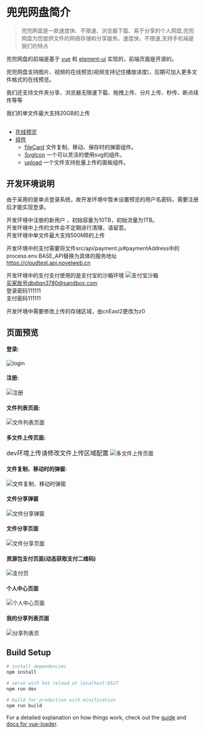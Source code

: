 # 兜兜网盘简介

> 兜兜网盘是一款速度快、不限速、浏览器下载、易于分享的个人网盘,兜兜网盘为您提供文件的网络存储和分享服务。速度快、不限速,支持手机端是我们的特点

兜兜网盘的前端是基于 [vue](https://github.com/vuejs/vue) 和 [element-ui](https://github.com/ElemeFE/element) 实现的，前端页面是开源的。

兜兜网盘支持图片、视频的在线预览(视频支持记住播放进度)，后期可加入更多文件格式的在线预览。

我们还支持文件夹分享、浏览器无限速下载、拖拽上传、分片上传、秒传、断点续传等等

我们的单文件最大支持20GB的上传

##

* [在线预览](https://cloud.novelweb.cn/#/login)
* [组件]()
  * [fileCard]() 文件复制、移动、保存时的弹窗组件。
  * [SvgIcon]() 一个可以灵活的使用svg的组件。
  * [upload]() 一个文件支持批量上传的面板组件。

## 开发环境说明
由于采用的是单点登录系统，故开发环境中暂未设置预览的用户名密码，需要注册后才能实现登录。

开发环境中注册的新用户 ，初始容量为10TB，初始流量为1TB。
<br/>开发环境中上传的文件会不定期进行清理，请留意。
<br/>开发环境中单文件最大支持500MB的上传

开发环境中的支付需要将文件src/api/payment.js#paymentAddress中的
process.env.BASE_API替换为具体的服务地址
https://cloudtest.api.novelweb.cn

开发环境中的支付支付使用的是支付宝的沙箱环境
![支付宝沙箱](https://qcloud-1256166828.cos.ap-shanghai.myqcloud.com/cloud/alipaydev.png "支付宝沙箱")
<br/>买家账号dbdiqn3780@sandbox.com
<br/>登录密码111111
<br/>支付密码111111

开发环境中需要修改上传的存储区域，由cnEast2更改为z0

## 页面预览

#### 登录:
![login](https://qcloud-1256166828.cos.ap-shanghai.myqcloud.com/cloud/login.png "login")

#### 注册:
![注册](https://qcloud-1256166828.cos.ap-shanghai.myqcloud.com/cloud/register.png "注册页")

#### 文件列表页面:
![文件列表页面](https://qcloud-1256166828.cos.ap-shanghai.myqcloud.com/cloud/filelist.png "文件列表页面")

#### 多文件上传页面:
<font size="3">dev环境上传请修改文件上传区域配置</font>
![多文件上传页面](https://qcloud-1256166828.cos.ap-shanghai.myqcloud.com/cloud/fileupload.png "多文件上传页面")

#### 文件复制、移动时的弹窗:
![文件复制、移动时弹窗](https://qcloud-1256166828.cos.ap-shanghai.myqcloud.com/cloud/filecopy.png "文件复制、移动时弹窗")

#### 文件分享弹窗
![文件分享弹窗](https://qcloud-1256166828.cos.ap-shanghai.myqcloud.com/cloud/filesharing.png "文件分享弹窗")

#### 文件分享页面
![文件分享页面](https://qcloud-1256166828.cos.ap-shanghai.myqcloud.com/cloud/filesharepage.png "文件分享页面")

#### 资源包支付页面(动态获取支付二维码)
![支付页](https://qcloud-1256166828.cos.ap-shanghai.myqcloud.com/cloud/pay.png "支付页")

#### 个人中心页面
![个人中心页面](https://qcloud-1256166828.cos.ap-shanghai.myqcloud.com/cloud/setting.png "个人中心页面")

#### 我的分享列表页面
![分享列表页](https://qcloud-1256166828.cos.ap-shanghai.myqcloud.com/cloud/filesharelist.png "分享列表页")

## Build Setup

```bash
# install dependencies
npm install

# serve with hot reload at localhost:9527
npm run dev

# build for production with minification
npm run build
```

For a detailed explanation on how things work, check out the [guide](http://vuejs-templates.github.io/webpack/) and [docs for vue-loader](http://vuejs.github.io/vue-loader).
